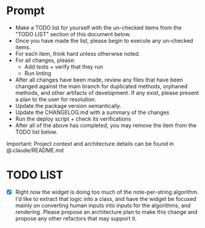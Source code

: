 # Prompt

- Make a TODO list for yourself with the un-checked items from the "TODO LIST" section of this document below.
- Once you have made the list, please begin to execute any un-checked items.
- For each item, think hard unless otherwise noted.
- For all changes, please:
    - Add tests + verify that they run
    - Run linting
- After all changes have been made, review any files that have been changed against the main branch for duplicated methods, orphaned methods, and other artifacts of development. If any exist, please present a plan to the user for resolution.
- Update the package version semantically.
- Update the CHANGELOG.md with a summary of the changes
- Run the deploy script + check its verifications
- After all of the above has completed, you may remove the item from the TODO list below.

Important: Project context and architecture details can be found in @.claude/README.md

# TODO LIST

- [x] Right now the widget is doing too much of the note-per-string algorithm. I'd like to extract that logic into a class, and have the widget be focused mainly on converting human inputs into inputs for the algorithms, and rendering. Please propose an architecture plan to make this change and propose any other refactors that may support it.
